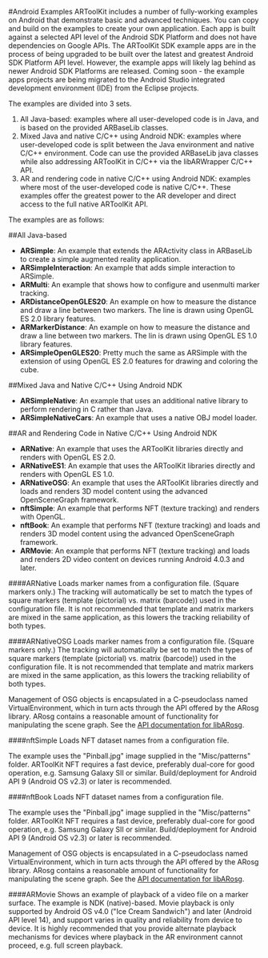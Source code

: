#Android Examples
ARToolKit includes a number of fully-working examples on Android that demonstrate basic and advanced techniques. You can copy and build on the examples to create your own application. Each app is built against a selected API level of the Android SDK Platform and does not have dependencies on Google APIs. The ARToolKit SDK example apps are in the process of being upgraded to be built over the latest and greatest Android SDK Platform API level. However, the example apps will likely lag behind as newer Android SDK Platforms are released. Coming soon - the example apps projects are being migrated to the Android Studio integrated development environment (IDE) from the Eclipse projects.

The examples are divided into 3 sets.

1.  All Java-based: examples where all user-developed code is in Java, and is based on the provided ARBaseLib classes.
2.  Mixed Java and native C/C++ using Android NDK: examples where user-developed code is split between the Java environment and native C/C++ environment. Code can use the provided ARBaseLib java classes while also addressing ARToolKit in C/C++ via the libARWrapper C/C++ API.
3.  AR and rendering code in native C/C++ using Android NDK: examples where most of the user-developed code is native C/C++. These examples offer the greatest power to the AR developer and direct access to the full native ARToolKit API.

The examples are as follows:

##All Java-based

-   **ARSimple**: An example that extends the ARActivity class in ARBaseLib to create a simple augmented reality application.
-   **ARSimpleInteraction**: An example that adds simple interaction to ARSimple.
-   **ARMulti**: An example that shows how to configure and usenmulti marker tracking.
-   **ARDistanceOpenGLES20**: An example on how to measure the distance and draw a line between two markers. The line is drawn using OpenGL ES 2.0 library features.
-   **ARMarkerDistance**: An example on how to measure the distance and draw a line between two markers. The lin is drawn using OpenGL ES 1.0 library features.
-   **ARSimpleOpenGLES20**: Pretty much the same as ARSimple with the extension of using OpenGL ES 2.0 features for drawing and coloring the cube.

##Mixed Java and Native C/C++ Using Android NDK

-   **ARSimpleNative**: An example that uses an additional native library to perform rendering in C rather than Java.
-   **ARSimpleNativeCars**: An example that uses a native OBJ model loader.

##AR and Rendering Code in Native C/C++ Using Android NDK

-   **ARNative**: An example that uses the ARToolKit libraries directly and renders with OpenGL ES 2.0.
-   **ARNativeES1**: An example that uses the ARToolKit libraries directly and renders with OpenGL ES 1.0.
-   **ARNativeOSG**: An example that uses the ARToolKit libraries directly and loads and renders 3D model content using the advanced OpenSceneGraph framework.
-   **nftSimple**: An example that performs NFT (texture tracking) and renders with OpenGL.
-   **nftBook**: An example that performs NFT (texture tracking) and loads and renders 3D model content using the advanced OpenSceneGraph framework.
-   **ARMovie**: An example that performs NFT (texture tracking) and loads and renders 2D video content on devices running Android 4.0.3 and later.

####ARNative
Loads marker names from a configuration file. (Square markers only.) The tracking will automatically be set to match the types of square markers (template (pictorial) vs. matrix (barcode)) used in the configuration file. It is not recommended that template and matrix markers are mixed in the same application, as this lowers the tracking reliability of both types.

####ARNativeOSG
Loads marker names from a configuration file. (Square markers only.) The tracking will automatically be set to match the types of square markers (template (pictorial) vs. matrix (barcode)) used in the configuration file. It is not recommended that template and matrix markers are mixed in the same application, as this lowers the tracking reliability of both types.

Management of OSG objects is encapsulated in a C-pseudoclass named VirtualEnvironment, which in turn acts through the API offered by the ARosg library. ARosg contains a reasonable amount of functionality for manipulating the scene graph. See the [API documentation for libARosg][1].

####nftSimple
Loads NFT dataset names from a configuration file.

The example uses the "Pinball.jpg" image supplied in the "Misc/patterns" folder. ARToolKit NFT requires a fast device, preferably dual-core for good operation, e.g. Samsung Galaxy SII or similar. Build/deployment for Android API 9 (Android OS v2.3) or later is recommended.

####nftBook
Loads NFT dataset names from a configuration file.

The example uses the "Pinball.jpg" image supplied in the "Misc/patterns" folder. ARToolKit NFT requires a fast device, preferably dual-core for good operation, e.g. Samsung Galaxy SII or similar. Build/deployment for Android API 9 (Android OS v2.3) or later is recommended.

Management of OSG objects is encapsulated in a C-pseudoclass named VirtualEnvironment, which in turn acts through the API offered by the ARosg library. ARosg contains a reasonable amount of functionality for manipulating the scene graph. See the [API documentation for libARosg][1].

####ARMovie
Shows an example of playback of a video file on a marker surface. The example is NDK (native)-based. Movie playback is only supported by Android OS v4.0 ("Ice Cream Sandwich") and later (Android API level 14), and support varies in quality and reliability from device to device. It is highly recommended that you provide alternate playback mechanisms for devices where playback in the AR environment cannot proceed, e.g. full screen playback.

[1]: http://www.artoolworks.com/support/doc/artoolkit5/apiref/arosg_h/index.html